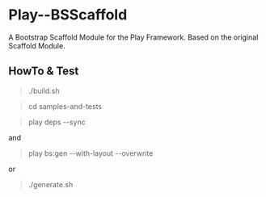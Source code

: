 Play--BSScaffold
================

A Bootstrap Scaffold Module for the Play Framework. Based on the original Scaffold Module.


## HowTo & Test

> ./build.sh

> cd samples-and-tests

> play deps --sync

and

> play bs:gen --with-layout --overwrite

or

> ./generate.sh